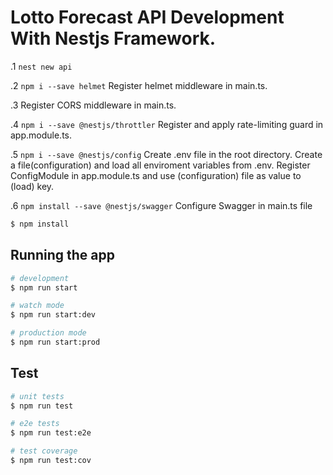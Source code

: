# Lotto Forecast API Development With Nestjs Framework.

.1 `nest new api`

.2 `npm i --save helmet`
Register helmet middleware in main.ts.

.3 Register CORS middleware in main.ts.

.4 `npm i --save @nestjs/throttler`
Register and apply rate-limiting guard in app.module.ts.

.5 `npm i --save @nestjs/config`
Create .env file in the root directory.
Create a file(configuration) and load all enviroment variables from .env.
Register ConfigModule in app.module.ts and use (configuration) file as value to (load) key.

.6 `npm install --save @nestjs/swagger`
Configure Swagger in main.ts file

```bash
$ npm install
```

## Running the app

```bash
# development
$ npm run start

# watch mode
$ npm run start:dev

# production mode
$ npm run start:prod
```

## Test

```bash
# unit tests
$ npm run test

# e2e tests
$ npm run test:e2e

# test coverage
$ npm run test:cov
```

